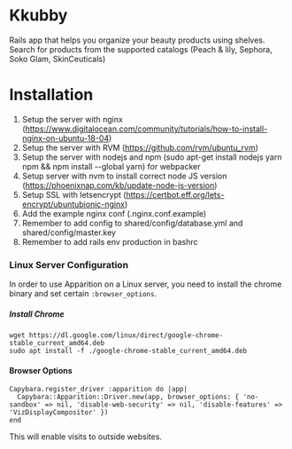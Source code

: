 # Kkubby

Rails app that helps you organize your beauty products using shelves. Search for products from the supported catalogs (Peach & lily, Sephora, Soko Glam, SkinCeuticals)


# Installation

1. Setup the server with nginx (https://www.digitalocean.com/community/tutorials/how-to-install-nginx-on-ubuntu-18-04)
1. Setup the server with RVM (https://github.com/rvm/ubuntu_rvm)
1. Setup the server with nodejs and npm (sudo apt-get install nodejs yarn npm && npm install --global yarn) for webpacker
1. Setup server with nvm to install correct node JS version (https://phoenixnap.com/kb/update-node-js-version)
1. Setup SSL with letsencrypt (https://certbot.eff.org/lets-encrypt/ubuntubionic-nginx)
1. Add the example nginx conf (.nginx.conf.example)
1. Remember to add config to shared/config/database.yml and shared/config/master.key
1. Remember to add rails env production in bashrc

### Linux Server Configuration
In order to use Apparition on a Linux server, you need to install the chrome binary and
set certain `:browser_options`.

##### Install Chrome
```
wget https://dl.google.com/linux/direct/google-chrome-stable_current_amd64.deb
sudo apt install -f ./google-chrome-stable_current_amd64.deb
```

#### Browser Options
```
Capybara.register_driver :apparition do |app|
  Capybara::Apparition::Driver.new(app, browser_options: { 'no-sandbox' => nil, 'disable-web-security' => nil, 'disable-features' => 'VizDisplayCompositor' })
end
```
This will enable visits to outside websites.
